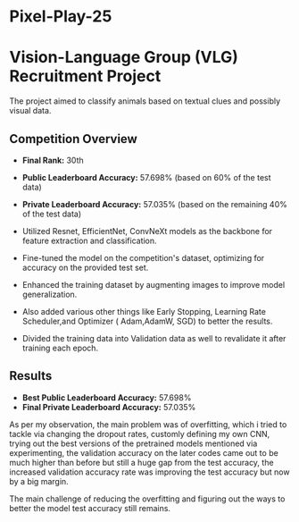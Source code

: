 # Pixel-Play-25
# Vision-Language Group (VLG) Recruitment Project
 The project aimed to classify animals based on textual clues and possibly visual data.

## Competition Overview
- **Final Rank:** 30th
- **Public Leaderboard Accuracy:** 57.698% (based on 60% of the test data)
- **Private Leaderboard Accuracy:** 57.035% (based on the remaining 40% of the test data)

- Utilized Resnet, EfficientNet, ConvNeXt models as the backbone for feature extraction and classification.
- Fine-tuned the model on the competition's dataset, optimizing for accuracy on the provided test set.
- Enhanced the training dataset by augmenting images to improve model generalization.
- Also added various other things like Early Stopping, Learning Rate Scheduler,and Optimizer ( Adam,AdamW, SGD) to better the results.
- Divided the training data into Validation data as well to revalidate it after training each epoch.

## Results
- **Best Public Leaderboard Accuracy:** 57.698%
- **Final Private Leaderboard Accuracy:** 57.035%



As per my observation, the main problem was of overfitting, which i tried to tackle via changing the dropout rates, customly defining my own CNN, trying out the best versions of the pretrained models mentioned via experimenting, the validation accuracy on the later codes came out to be much higher than before but still a huge gap from the test accuracy, the increased validation accuracy rate was improving the test accuracy but now by a big margin.

The main challenge of reducing the overfitting and figuring out the ways to better the model test accuracy still remains.

